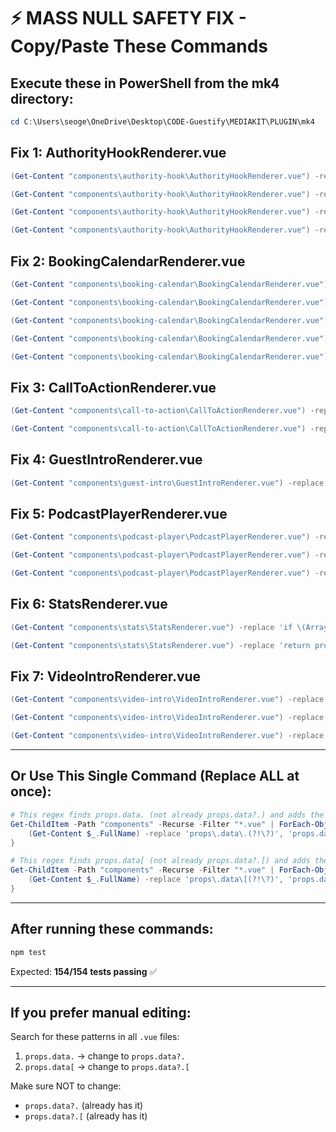 # ⚡ MASS NULL SAFETY FIX - Copy/Paste These Commands

## Execute these in PowerShell from the mk4 directory:

```powershell
cd C:\Users\seoge\OneDrive\Desktop\CODE-Guestify\MEDIAKIT\PLUGIN\mk4
```

## Fix 1: AuthorityHookRenderer.vue
```powershell
(Get-Content "components\authority-hook\AuthorityHookRenderer.vue") -replace 'if \(Array\.isArray\(props\.data\.authority_points\)\)', 'if (Array.isArray(props.data?.authority_points))' | Set-Content "components\authority-hook\AuthorityHookRenderer.vue"

(Get-Content "components\authority-hook\AuthorityHookRenderer.vue") -replace 'if \(props\.data\[', 'if (props.data?.[' | Set-Content "components\authority-hook\AuthorityHookRenderer.vue"

(Get-Content "components\authority-hook\AuthorityHookRenderer.vue") -replace 'return props\.data\.credentials', 'return props.data?.credentials' | Set-Content "components\authority-hook\AuthorityHookRenderer.vue"

(Get-Content "components\authority-hook\AuthorityHookRenderer.vue") -replace 'return props\.data\.social_proof', 'return props.data?.social_proof' | Set-Content "components\authority-hook\AuthorityHookRenderer.vue"
```

## Fix 2: BookingCalendarRenderer.vue
```powershell
(Get-Content "components\booking-calendar\BookingCalendarRenderer.vue") -replace 'if \(props\.data\.title\)', 'if (props.data?.title)' | Set-Content "components\booking-calendar\BookingCalendarRenderer.vue"

(Get-Content "components\booking-calendar\BookingCalendarRenderer.vue") -replace 'return props\.data\.description', 'return props.data?.description' | Set-Content "components\booking-calendar\BookingCalendarRenderer.vue"

(Get-Content "components\booking-calendar\BookingCalendarRenderer.vue") -replace 'return props\.data\.calendar_service', 'return props.data?.calendar_service' | Set-Content "components\booking-calendar\BookingCalendarRenderer.vue"

(Get-Content "components\booking-calendar\BookingCalendarRenderer.vue") -replace 'if \(props\.data\.calendar_url', 'if (props.data?.calendar_url' | Set-Content "components\booking-calendar\BookingCalendarRenderer.vue"

(Get-Content "components\booking-calendar\BookingCalendarRenderer.vue") -replace 'if \(Array\.isArray\(props\.data\.available_times\)\)', 'if (Array.isArray(props.data?.available_times))' | Set-Content "components\booking-calendar\BookingCalendarRenderer.vue"
```

## Fix 3: CallToActionRenderer.vue
```powershell
(Get-Content "components\call-to-action\CallToActionRenderer.vue") -replace 'if \(props\.data\.background_color\)', 'if (props.data?.background_color)' | Set-Content "components\call-to-action\CallToActionRenderer.vue"

(Get-Content "components\call-to-action\CallToActionRenderer.vue") -replace 'if \(props\.data\.text_color\)', 'if (props.data?.text_color)' | Set-Content "components\call-to-action\CallToActionRenderer.vue"
```

## Fix 4: GuestIntroRenderer.vue
```powershell
(Get-Content "components\guest-intro\GuestIntroRenderer.vue") -replace 'return props\.data\.availability', 'return props.data?.availability' | Set-Content "components\guest-intro\GuestIntroRenderer.vue"
```

## Fix 5: PodcastPlayerRenderer.vue
```powershell
(Get-Content "components\podcast-player\PodcastPlayerRenderer.vue") -replace 'return props\.data\.title \|\|', 'return props.data?.title ||' | Set-Content "components\podcast-player\PodcastPlayerRenderer.vue"

(Get-Content "components\podcast-player\PodcastPlayerRenderer.vue") -replace 'return props\.data\.description', 'return props.data?.description' | Set-Content "components\podcast-player\PodcastPlayerRenderer.vue"

(Get-Content "components\podcast-player\PodcastPlayerRenderer.vue") -replace 'if \(Array\.isArray\(props\.data\.episodes\)\)', 'if (Array.isArray(props.data?.episodes))' | Set-Content "components\podcast-player\PodcastPlayerRenderer.vue"
```

## Fix 6: StatsRenderer.vue
```powershell
(Get-Content "components\stats\StatsRenderer.vue") -replace 'if \(Array\.isArray\(props\.data\.stats\)\)', 'if (Array.isArray(props.data?.stats))' | Set-Content "components\stats\StatsRenderer.vue"

(Get-Content "components\stats\StatsRenderer.vue") -replace 'return props\.data\.stats', 'return props.data?.stats' | Set-Content "components\stats\StatsRenderer.vue"
```

## Fix 7: VideoIntroRenderer.vue
```powershell
(Get-Content "components\video-intro\VideoIntroRenderer.vue") -replace 'if \(props\.data\.title\) return props\.data\.title', 'if (props.data?.title) return props.data.title' | Set-Content "components\video-intro\VideoIntroRenderer.vue"

(Get-Content "components\video-intro\VideoIntroRenderer.vue") -replace 'return props\.data\.description', 'return props.data?.description' | Set-Content "components\video-intro\VideoIntroRenderer.vue"

(Get-Content "components\video-intro\VideoIntroRenderer.vue") -replace 'if \(props\.data\.video_url', 'if (props.data?.video_url' | Set-Content "components\video-intro\VideoIntroRenderer.vue"
```

---

## Or Use This Single Command (Replace ALL at once):

```powershell
# This regex finds props.data. (not already props.data?.) and adds the ?
Get-ChildItem -Path "components" -Recurse -Filter "*.vue" | ForEach-Object {
    (Get-Content $_.FullName) -replace 'props\.data\.(?!\?)', 'props.data?.' | Set-Content $_.FullName
}

# This regex finds props.data[ (not already props.data?.[) and adds the ?
Get-ChildItem -Path "components" -Recurse -Filter "*.vue" | ForEach-Object {
    (Get-Content $_.FullName) -replace 'props\.data\[(?!\?)', 'props.data?.[' | Set-Content $_.FullName
}
```

---

## After running these commands:

```powershell
npm test
```

Expected: **154/154 tests passing** ✅

---

## If you prefer manual editing:

Search for these patterns in all `.vue` files:
1. `props.data.` → change to `props.data?.`
2. `props.data[` → change to `props.data?.[`

Make sure NOT to change:
- `props.data?.` (already has it)
- `props.data?.[` (already has it)
